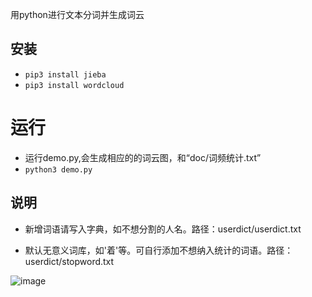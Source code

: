 

用python进行文本分词并生成词云


## 安装

* `pip3 install jieba`
* `pip3 install wordcloud`


# 运行
* 运行demo.py,会生成相应的的词云图，和“doc/词频统计.txt”  
* `python3 demo.py`



## 说明


* 新增词语请写入字典，如不想分割的人名。路径：userdict/userdict.txt

* 默认无意义词库，如'着'等。可自行添加不想纳入统计的词语。路径：userdict/stopword.txt


![image](https://raw.githubusercontent.com/fuqiuai/wordCloud/master/Images/alice.png)  
